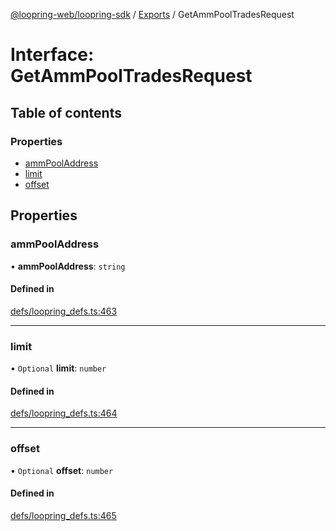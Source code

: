 [@loopring-web/loopring-sdk](../README.md) / [Exports](../modules.md) / GetAmmPoolTradesRequest

# Interface: GetAmmPoolTradesRequest

## Table of contents

### Properties

- [ammPoolAddress](GetAmmPoolTradesRequest.md#ammpooladdress)
- [limit](GetAmmPoolTradesRequest.md#limit)
- [offset](GetAmmPoolTradesRequest.md#offset)

## Properties

### ammPoolAddress

• **ammPoolAddress**: `string`

#### Defined in

[defs/loopring_defs.ts:463](https://github.com/Loopring/loopring_sdk/blob/1d20f38/src/defs/loopring_defs.ts#L463)

___

### limit

• `Optional` **limit**: `number`

#### Defined in

[defs/loopring_defs.ts:464](https://github.com/Loopring/loopring_sdk/blob/1d20f38/src/defs/loopring_defs.ts#L464)

___

### offset

• `Optional` **offset**: `number`

#### Defined in

[defs/loopring_defs.ts:465](https://github.com/Loopring/loopring_sdk/blob/1d20f38/src/defs/loopring_defs.ts#L465)
